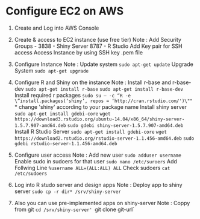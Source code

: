 # Configure EC2 on AWS

1. Create and Log into AWS Console

2. Create & access to EC2 instance (use free tier)
        Note :  Add Security Groups -   3838 - Shiny Server
                                        8787 - R Studio
                Add Key pair for SSH access
                Access Instance by using SSH key .pem file

3. Configure Instance
        Note :  Update system
                    `sudo apt-get update`
                Upgrade System
                    `sudo apt-get upgrade`
                    
4. Configure R and Shiny on the instance
        Note :  Install r-base and r-base-dev
                    `sudo apt-get install r-base`
                    `sudo apt-get install r-base-dev`
                Install required r packages
                    `sudo su — -c “R -e \”install.packages(‘shiny’, repos = ‘http://cran.rstudio.com/')\""`
                        * change 'shiny' according to your package name
                Install shiny server
                    `sudo apt-get install gdebi-core`
                    `wget https://download3.rstudio.org/ubuntu-14.04/x86_64/shiny-server-1.5.7.907-amd64.deb`
                    `sudo gdebi shiny-server-1.5.7.907-amd64.deb`
                Install R Studio Server
                    `sudo apt-get install gdebi-core`
                    `wget https://download2.rstudio.org/rstudio-server-1.1.456-amd64.deb`
                    `sudo gdebi rstudio-server-1.1.456-amd64.deb`

5. Configure user access
        Note :  Add new user
                    `sudo adduser username`
                Enable sudo in sudoers for that user
                    `sudo nano /etc/suroers`
                          Add Follwing Line
                              `%username ALL=(ALL:ALL) ALL`
                Check sudoers
                    `cat /etc/sudoers`
6. Log into R studo server and design apps
        Note :  Deploy app to shiny server
                    `sudo cp -r dir* /srv/shiny-server`

7. Also you can use pre-implemented apps on shiny-server
        Note :  Coppy from git
                    `cd /srv/shiny-server'
                    `git clone git-url`
